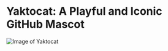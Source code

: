 # Yaktocat: A Playful and Iconic GitHub Mascot
![Image of Yaktocat](https://octodex.github.com/images/yaktocat.png)
